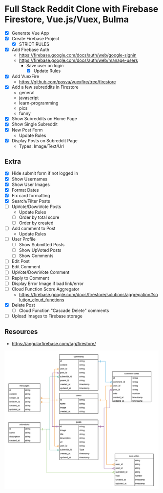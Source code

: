 # Full Stack Reddit Clone with Firebase Firestore, Vue.js/Vuex, Bulma

* [x] Generate Vue App
* [x] Create Firebase Project
  * [x] STRICT RULES
* [x] Add Firebase Auth
  * https://firebase.google.com/docs/auth/web/google-signin
  * https://firebase.google.com/docs/auth/web/manage-users
    * Save user on login
      * [x] Update Rules
* [x] Add VuexFire
  * https://github.com/posva/vuexfire/tree/firestore
* [x] Add a few subreddits in Firestore
  * general
  * javascript
  * learn-programming
  * pics
  * funny
* [x] Show Subreddits on Home Page
* [x] Show Single Subreddit
* [x] New Post Form
  * Update Rules
* [x] Display Posts on Subreddit Page
  * Types: Image/Text/Url


## Extra
* [x] Hide submit form if not logged in
* [x] Show Usernames
* [x] Show User Images
* [x] Format Dates
* [x] Fix card formatting
* [x] Search/Filter Posts
* [ ] UpVote/DownVote Posts
  * Update Rules
  * [ ] Order by total score
  * [ ] Order by created
* [ ] Add comment to Post
  * Update Rules
* [ ] User Profile
  * [ ] Show Submitted Posts
  * [ ] Show UpVoted Posts
  * [ ] Show Comments
* [ ] Edit Post
* [ ] Edit Comment
* [ ] UpVote/DownVote Comment
* [ ] Reply to Comment
* [ ] Display Error Image if bad link/error
* [ ] Cloud Function Score Aggregator
  * https://firebase.google.com/docs/firestore/solutions/aggregation#solution_cloud_functions
* [x] Delete Post
  * [ ] Cloud Function "Cascade Delete" comments
* [ ] Upload Images to Firebase storage

## Resources

* https://angularfirebase.com/tag/firestore/

![](./ERD.png)